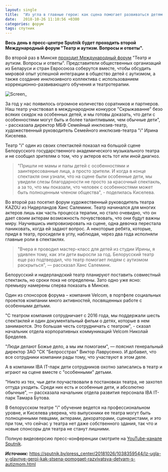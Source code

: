 ```yaml
---
layout: single
title:  "Из угла в главные герои: как сцена помогает развиваться детям с аутизмом"
date:   2018-10-26 11:10:56 +0300
categories: форум
tags: спутник
---
```


**Весь день в пресс-центре Sputnik будет проходить второй Международный форум "Театр и аутизм. Вопросы и ответы".**

Во второй раз в Минске [проходит Международный форум](https://sputnik.by/press_center/20181023/1038304622/Vtoroy-Mezhdunarodnyy-forum-Teatr-i-autizm-Voprosy-i-otvety.html) "Театр и аутизм. Вопросы и ответы". Представители общественных организаций из Беларуси и стран Евросоюза соберутся вместе, чтобы обсудить мировой опыт успешной интеграции в общество детей с аутизмом, а также создание инклюзивного коллектива с использованием коррекционно-развивающего обучения и театротерапии.

![Screen_](https://tkrivko.github.io/assets/images/2019-03-20-Prikhodite-semyami-chem-udivit-novyy-spektakl-inklyuziv-teatra-i/screen-1.jpg)

За год у нас появилось огромное количество соратников и партнеров. Наш театр участвовал в международном конкурсе "Скрыжаванне" безо всяких скидок на особенных детей, и мы готовы доказать, что дети с особенностями могут быть и более талантливыми, чем обычные дети", - рассказала директор МБФ Семейный инклюзив-театр, художественный руководитель Семейного инклюзив-театра "i" Ирина Киселева.

Театр "i" один из своих спектаклей показал на большой сцене Белорусского государственного академического музыкального театра и не сообщил зрителям о том, что у актеров есть тот или иной диагноз.

> "Пришли не мамы и папы детей с особенностями и заинтересованные лица, а просто зрители. И когда в конце спектакля они узнали, что на сцене были особенные дети, мы увидели слезы благодарности не просто за красочный спектакль, а за то, что мы показали, что человек с особенностями может быть полноценным членом общества", - поделилась Киселева.

Во второй раз посетил форум художественный руководитель театра KAZOU из Нидерландов Ханс Салеминк. Театр начинался для многих актеров лишь как часть процесса терапии, но стало очевидно, что он дает своим актерам возможность почувствовать, что они будут важны миру. Научившись импровизировать на сцене, одна девочка перестала паниковать, когда ей задают вопрос. А некоторые ребята, которые, придя в театр, просидели в углу, наблюдая, через два года исполняли главные роли в спектаклях.


> "Вчера я проводил мастер-класс для детей из студии Ирины, я удивлен тому, как эти дети выросли за год. Белорусский театр еще раз подтвердил, что театр помогает людям с аутизмом раскрыться", — рассказал Ханс Салеминк.

Белорусский и нидерландский театр планируют поставить совместный спектакль, но сроки пока не определены. Зато одно уже ясно: премьеру намерены сперва показать в Минске.

Один из спонсоров форума – компания Velcom, в портфеле социальных проектов компании много активностей, посвященных работе с особенными детьми.

"С театром компания сотрудничает с 2016 года, мы поддержали шесть спектаклей и один документальный фильм о детях, которые в нем занимаются. Это большая честь сотрудничать с театром", - сказал начальник отдела корпоративных коммуникаций Velcom Николай Бределев.

"Люди делают Божье дело, а мы им помогаем", — пояснил генеральный директор ЗАО "СК "Белросстрах" Виктор Лаврусенко. И добавил, что все сотрудники компании рады тому, что участвуют в этом деле.

А в компании IBA IT-парк дети сотрудников охотно записались в театр и играют на сцене вместе с "особенными" детьми.

"Никто из тех, чьи дети поучаствовали в постановках театра, не захотел оттуда уходить. Среди них есть и особенные дети, и абсолютно обычные", — рассказала начальник отдела развития персонала IBA IT-парк Тамара Бутова.

В белорусском театре "i" обучение ведется на профессиональном уровне, и Киселева уверена, что выпускники ее театра могут быть полноценными певцами, актерами, декораторами, сценаристами, и это при том, что сейчас у театра нет даже собственного здания, так что и новые спонсоры для театра не станут лишними.

Полную видеоверсию пресс-конференции смотрите на [YouTube-канале Sputnik](https://www.youtube.com/playlist?list=PLj0NLRZ0fgQafOV2rUGRUxudZc5r1ioRg).

***Источник:*** https://sputnik.by/press_center/20181026/1038359544/Iz-ugla-v-glavnye-geroi-kak-stsena-pomogaet-razvivatsya-detyam-s-autizmom.html

[jekyll-docs]: https://jekyllrb.com/docs/home
[jekyll-gh]:   https://github.com/jekyll/jekyll
[jekyll-talk]: https://talk.jekyllrb.com/

